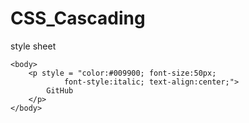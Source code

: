 # CSS_Cascading
style sheet
<html> 
    <head> 
        <title>Inline CSS</title> 
    </head> 
      
    <body> 
        <p style = "color:#009900; font-size:50px; 
                font-style:italic; text-align:center;"> 
            GitHub
        </p> 
    </body> 
</html>
